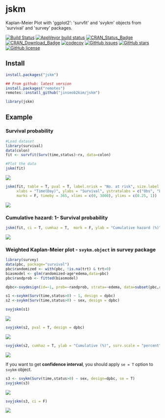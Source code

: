 jskm
================

Kaplan-Meier Plot with 'ggplot2': 'survfit' and 'svykm' objects from 'survival' and 'survey' packages.

[![Build Status](https://travis-ci.org/jinseob2kim/jskm.svg?branch=master)](https://travis-ci.org/jinseob2kim/jskm) [![AppVeyor build status](https://ci.appveyor.com/api/projects/status/github/jinseob2kim/jskm?branch=master&svg=true)](https://ci.appveyor.com/project/jinseob2kim/jskm) [![CRAN\_Status\_Badge](https://www.r-pkg.org/badges/version/jskm)](https://cran.r-project.org/package=jskm) [![CRAN\_Download\_Badge](https://cranlogs.r-pkg.org/badges/jskm)](https://CRAN.R-project.org/package=jskm) [![codecov](https://codecov.io/github/jinseob2kim/jskm/branch/master/graphs/badge.svg)](https://codecov.io/github/jinseob2kim/jskm) [![GitHub issues](https://img.shields.io/github/issues/jinseob2kim/jskm.svg)](https://github.com/jinseob2kim/jskm/issues) [![GitHub stars](https://img.shields.io/github/stars/jinseob2kim/jskm.svg)](https://github.com/jinseob2kim/jskm/stargazers) [![GitHub license](https://img.shields.io/github/license/jinseob2kim/jskm.svg)](https://github.com/jinseob2kim/jskm/blob/master/LICENSE)

Install
-------

``` r
install.packages("jskm")

## From github: latest version
install.packages("remotes")
remotes::install_github("jinseob2kim/jskm")

library(jskm)
```

Example
-------

### Survival probability

``` r
#Load dataset
library(survival)
data(colon)
fit <- survfit(Surv(time,status)~rx, data=colon)

#Plot the data
jskm(fit)
```

![](man/figures/README-unnamed-chunk-1-1.png)

``` r
jskm(fit, table = T, pval = T, label.nrisk = "No. at risk", size.label.nrisk = 8, 
     xlabs = "Time(Day)", ylabs = "Survival", ystratalabs = c("Obs", "Lev", "Lev + 5FU"), ystrataname = "rx",
     marks = F, timeby = 365, xlims = c(0, 3000), ylims = c(0.25, 1))
```

![](man/figures/README-unnamed-chunk-1-2.png)

### Cumulative hazard: 1- Survival probability

``` r
jskm(fit, ci = T, cumhaz = T,  mark = F, ylab = "Cumulative hazard (%)", surv.scale = "percent", pval =T, pval.size = 6, pval.coord = c(300, 0.7))
```

![](man/figures/README-unnamed-chunk-2-1.png)

### Weighted Kaplan-Meier plot - `svykm.object` in **survey** package

``` r
library(survey)
data(pbc, package="survival")
pbc$randomized <- with(pbc, !is.na(trt) & trt>0)
biasmodel <- glm(randomized~age*edema,data=pbc)
pbc$randprob <- fitted(biasmodel)

dpbc<-svydesign(id=~1, prob=~randprob, strata=~edema, data=subset(pbc,randomized))

s1 <-svykm(Surv(time,status>0) ~ 1, design = dpbc)
s2 <-svykm(Surv(time,status>0) ~ sex, design = dpbc)

svyjskm(s1)
```

![](man/figures/README-unnamed-chunk-3-1.png)

``` r
svyjskm(s2, pval = T, design = dpbc)
```

![](man/figures/README-unnamed-chunk-3-2.png)

``` r
svyjskm(s2, cumhaz = T, ylab = "Cumulative (%)", surv.scale = "percent", pval = T, design = dpbc, pval.coord = c(300, 0.7)) 
```

![](man/figures/README-unnamed-chunk-3-3.png)

If you want to get **confidence interval**, you should apply `se = T` option to `svykm` object.

``` r
s3 <- svykm(Surv(time,status>0) ~ sex, design=dpbc, se = T)
svyjskm(s3)
```

![](man/figures/README-unnamed-chunk-4-1.png)

``` r
svyjskm(s3, ci = F)
```

![](man/figures/README-unnamed-chunk-4-2.png)
